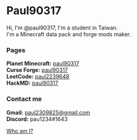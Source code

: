 # Paul90317
Hi, I'm @paul90317, I'm a student in Taiwan.  
I'm a Minecraft data pack and forge mods maker.  
### Pages
**Planet Minecraft:** [paul90317](https://www.planetminecraft.com/member/paul90317/)  
**Curse Forge:** [paul90317](https://www.curseforge.com/members/paul90317/projects)  
**LeetCode:** [paul2239648](https://leetcode.com/paul2239648/)  
**HackMD:** [paul90317](https://hackmd.io/@paul90317)  
### Contact me
**Gmail:** paul2309825@gmail.com  
**Discord:** pau1234#1643


[Who am I?](https://paul90317.github.io/verify)

